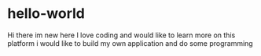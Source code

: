 # hello-world
Hi there im new here
I love coding and would like to learn more on this platform
i would like to build my own application and do some programming
